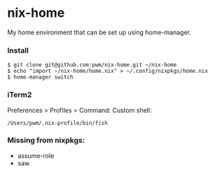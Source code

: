 # nix-home

My home environment that can be set up using home-manager.

### Install

```
$ git clone git@github.com:pwm/nix-home.git ~/nix-home
$ echo "import ~/nix-home/home.nix" > ~/.config/nixpkgs/home.nix
$ home-manager switch
```

### iTerm2

Preferences > Profiles > Command: Custom shell:

`/Users/pwm/.nix-profile/bin/fish`

### Missing from nixpkgs:
- assume-role
- saw
